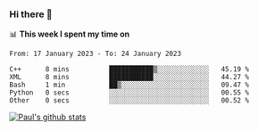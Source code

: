 ### Hi there 👋

📊 **This week I spent my time on**
<!--START_SECTION:waka-->

```text
From: 17 January 2023 - To: 24 January 2023

C++      8 mins          ███████████▒░░░░░░░░░░░░░   45.19 %
XML      8 mins          ███████████░░░░░░░░░░░░░░   44.27 %
Bash     1 min           ██▒░░░░░░░░░░░░░░░░░░░░░░   09.47 %
Python   0 secs          ░░░░░░░░░░░░░░░░░░░░░░░░░   00.55 %
Other    0 secs          ░░░░░░░░░░░░░░░░░░░░░░░░░   00.52 %
```

<!--END_SECTION:waka-->


[![Paul's github stats](https://github-readme-stats.vercel.app/api?username=mickeyouyou&theme=dracula&show_icons=true)](https://github.com/anuraghazra/github-readme-stats)
